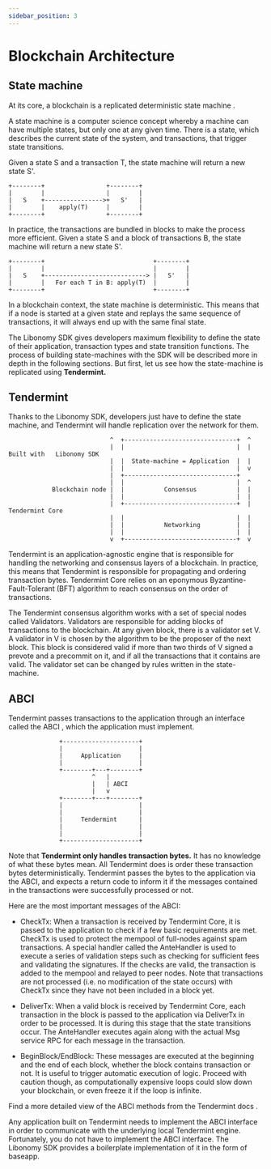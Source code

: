 ```yaml
---
sidebar_position: 3
---
```


# Blockchain Architecture

## State machine

At its core, a blockchain is a replicated deterministic state machine .

A state machine is a computer science concept whereby a machine can have multiple states, but only one at any given time. There is a state, which describes the current state of the system, and transactions, that trigger state transitions.

Given a state S and a transaction T, the state machine will return a new state S'.

```
+--------+                 +--------+
|        |                 |        |
|   S    +---------------->+   S'   |
|        |    apply(T)     |        |
+--------+                 +--------+

```

In practice, the transactions are bundled in blocks to make the process more efficient. Given a state S and a block of transactions B, the state machine will return a new state S'.

```
+--------+                              +--------+
|        |                              |        |
|   S    +----------------------------> |   S'   |
|        |   For each T in B: apply(T)  |        |
+--------+                              +--------+
```

In a blockchain context, the state machine is deterministic. This means that if a node is started at a given state and replays the same sequence of transactions, it will always end up with the same final state.

The Libonomy SDK gives developers maximum flexibility to define the state of their application, transaction types and state transition functions. The process of building state-machines with the SDK will be described more in depth in the following sections. But first, let us see how the state-machine is replicated using **Tendermint.**

## Tendermint

Thanks to the Libonomy SDK, developers just have to define the state machine, and Tendermint will handle replication over the network for them.

```
                            ^  +-------------------------------+  ^
                            |  |                               |  |   Built with   Libonomy SDK
                            |  |  State-machine = Application  |  |
                            |  |                               |  v
                            |  +-------------------------------+
                            |  |                               |  ^
            Blockchain node |  |           Consensus           |  |
                            |  |                               |  |
                            |  +-------------------------------+  |   Tendermint Core
                            |  |                               |  |
                            |  |           Networking          |  |
                            |  |                               |  |
                            v  +-------------------------------+  v
```

Tendermint is an application-agnostic engine that is responsible for handling the networking and consensus layers of a blockchain. In practice, this means that Tendermint is responsible for propagating and ordering transaction bytes. Tendermint Core relies on an eponymous Byzantine-Fault-Tolerant (BFT) algorithm to reach consensus on the order of transactions.

The Tendermint consensus algorithm works with a set of special nodes called Validators. Validators are responsible for adding blocks of transactions to the blockchain. At any given block, there is a validator set V. A validator in V is chosen by the algorithm to be the proposer of the next block. This block is considered valid if more than two thirds of V signed a prevote and a precommit on it, and if all the transactions that it contains are valid. The validator set can be changed by rules written in the state-machine.

## ABCI

Tendermint passes transactions to the application through an interface called the ABCI , which the application must implement.

```
              +---------------------+
              |                     |
              |     Application     |
              |                     |
              +--------+---+--------+
                       ^   |
                       |   | ABCI
                       |   v
              +--------+---+--------+
              |                     |
              |                     |
              |     Tendermint      |
              |                     |
              |                     |
              +---------------------+

```

Note that **Tendermint only handles transaction bytes.** It has no knowledge of what these bytes mean. All Tendermint does is order these transaction bytes deterministically. Tendermint passes the bytes to the application via the ABCI, and expects a return code to inform it if the messages contained in the transactions were successfully processed or not.

Here are the most important messages of the ABCI:

-   CheckTx: When a transaction is received by Tendermint Core, it is passed to the application to check if a few basic requirements are met. CheckTx is used to protect the mempool of full-nodes against spam transactions. A special handler called the AnteHandler is used to execute a series of validation steps such as checking for sufficient fees and validating the signatures. If the checks are valid, the transaction is added to the mempool and relayed to peer nodes. Note that transactions are not processed (i.e. no modification of the state occurs) with CheckTx since they have not been included in a block yet.

-   DeliverTx: When a valid block is received by Tendermint Core, each transaction in the block is passed to the application via DeliverTx in order to be processed. It is during this stage that the state transitions occur. The AnteHandler executes again along with the actual Msg service RPC for each message in the transaction.

-   BeginBlock/EndBlock: These messages are executed at the beginning and the end of each block, whether the block contains transaction or not. It is useful to trigger automatic execution of logic. Proceed with caution though, as computationally expensive loops could slow down your blockchain, or even freeze it if the loop is infinite.

Find a more detailed view of the ABCI methods from the Tendermint docs .

Any application built on Tendermint needs to implement the ABCI interface in order to communicate with the underlying local Tendermint engine. Fortunately, you do not have to implement the ABCI interface. The Libonomy SDK provides a boilerplate implementation of it in the form of baseapp.
